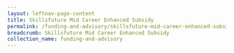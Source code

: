 ```yaml
---
layout: leftnav-page-content
title: Skillsfuture Mid Career Enhanced Subsidy
permalink: /funding-and-advisory/skillsfuture-mid-career-enhanced-subsidy/
breadcrumb: Skillsfuture Mid Career Enhanced Subsidy
collection_name: funding-and-advisory
---
```

